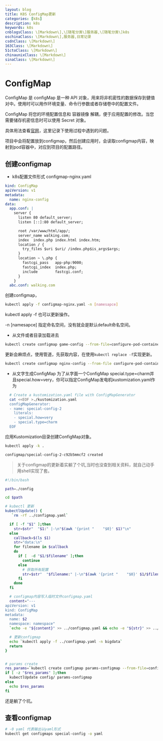 ```yaml
---
layout: blog
title: K8S ConfigMap更新
categories: [k8s]
description: k8s
keywords: k8s
cnblogsClass: \[Markdown\],\[随笔分类\]服务器,\[随笔分类\]k8s
oschinaClass: \[Markdown\],服务器,日常记录
csdnClass: \[Markdown\]
163Class: \[Markdown\]
51ctoClass: \[Markdown\]
chinaunixClass: \[Markdown\]
sinaClass: \[Markdown\]
---
```


# ConfigMap
ConfigMap 是 configMap 是一种 API 对象，用来将非机密性的数据保存到健值对中。使用时可以用作环境变量、命令行参数或者存储卷中的配置文件。

ConfigMap 将您的环境配置信息和 容器镜像 解耦，便于应用配置的修改。当您需要储存机密信息时可以使用 Secret 对象。

具体用法查看[官网](https://kubernetes.io/zh/docs/concepts/configuration/configmap/)，这里记录下使用过程中遇到的问题。 

项目中会将配置放到configmap，然后创建应用时，会读取configmap内容，映射到pod容器中，对应到项目的配置路径。

## 创建configmap
- k8s配置文件形式
configmap-nginx.yaml
```yaml
kind: ConfigMap
apiVersion: v1
metadata:
  name: nginx-config
data:
  app.conf: |
    server {
      listen 80 default_server;
      listen [::]:80 default_server;

      root /var/www/html/app/;
      server_name walking.com;
      index  index.php index.html index.htm;
      location / {
        try_files $uri $uri/ /index.php$is_args$args;
      }
      location ~ \.php {
        fastcgi_pass   app-php:9000;
        fastcgi_index  index.php;
        include        fastcgi.conf;
      }
    }
  abc.conf: walking.com
```

创建configmap，
```bash
kubectl apply -f configmap-nginx.yaml -n [namesapce]
```
kubectl apply -f  也可以更新操作。

 -n [namesapce] 指定命名空间，没有就会是默认default命名空间。
 
- 从文件或者目录加载进去
```bash
kubectl create configmap game-config --from-file=configure-pod-container/configmap/ -n [namesapce]
```

更新会麻烦点，使用管道，先获取内容，在使用```kubectl replace -f```实现更新。
```bash
kubectl create configmap nginx-config --from-file configure-pod-container/configmap/ -o yaml --dry-run -n [namesapce] | kubectl replace -f -
```
- 从文字生成ConfigMap
为了从字面一个ConfigMap special.type=charm并且special.how=very，你可以指定ConfigMap发电机kustomization.yaml作为
```bash
  # Create a kustomization.yaml file with ConfigMapGenerator
  cat <<EOF >./kustomization.yaml
  configMapGenerator:
  - name: special-config-2
    literals:
    - special.how=very
    - special.type=charm
  EOF
``` 
  
应用Kustomization目录创建ConfigMap对象。
```bash
kubectl apply -k .

configmap/special-config-2-c92b5mmcf2 created

```

> 关于configmap的更新着实躺了个坑,当时也没查到相关资料，就自己动手用shell实现了套。
```bash
#!/bin/bash

path=./config

cd $path

# kubectl 更新
kubectlUpdate() {
   `rm -rf ../configmap.yaml`

  if [ -f "$1" ];then
    str=$str"  "$1:" |-\n"$(awk '{print "    "$0}' $1)"\n"
  else
    callback=$(ls $1)
    str="data:\n"
    for filename in $callback
    do
      if [  -d "$1/$filename" ];then
        continue
      else
        # 获取所有配置
        str=$str"  "$filename:" |-\n"$(awk '{print "    "$0}' $1/$filename)"\n"
      fi
    done
  fi

  # configmap内容写入临时文件configmap.yaml
  content="---
apiVersion: v1
kind: ConfigMap
metadata:
  name: $2
  namespace: namespace"
  `echo -e "${content}" >> ../configmap.yaml && echo -e "${str}" >> ../configmap.yaml`

  # 更新configmap
  echo `kubectl apply -f ../configmap.yaml -n bigdata`
  return
}


# params create
res_params=`kubectl create configmap params-configmap --from-file=config/ -n [namespace]`
if [ -z "$res_params" ];then
  kubectlUpdate config/ params-configmap
else
  echo $res_params
fi
```
还是躺了个坑。

## 查看configmap
```bash
# -0 yaml 代表输出以yaml形式
kubectl get configmaps special-config -o yaml
```

